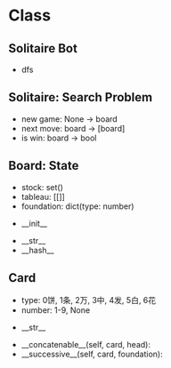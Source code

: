 # Class
## Solitaire Bot
* dfs

## Solitaire: Search Problem
+ new game: None -> board
+ next move: board -> [board]
+ is win: board -> bool

## Board: State
* stock: set()
* tableau: [[]]
* foundation: dict(type: number)
+ \_\_init\_\_
- \_\_str\_\_
- \_\_hash\_\_

## Card
* type: 0饼, 1条, 2万, 3中, 4发, 5白, 6花
* number: 1-9, None
- \_\_str\_\_
+ \_\_concatenable\_\_(self, card, head):
+ \_\_successive\_\_(self, card, foundation):
